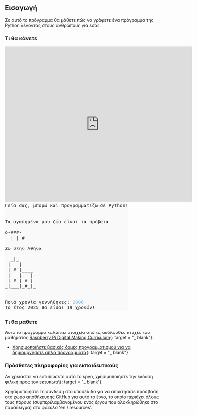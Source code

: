 ## Εισαγωγή

Σε αυτό το πρόγραμμα θα μάθετε πώς να γράφετε ένα πρόγραμμα της Python λέγοντας στους ανθρώπους για εσάς.

### Τι θα κάνετε

<div class="trinket">
  <iframe src="https://trinket.io/embed/python/a1f663ae0d?outputOnly=true&start=result" width="600" height="500" frameborder="0" marginwidth="0" marginheight="0" allowfullscreen>
  </iframe>
  <img src="images/me-final.png">
</div>

### Τι θα μάθετε

Αυτό το πρόγραμμα καλύπτει στοιχεία από τις ακόλουθες πτυχές του μαθήματος [Raspberry Pi Digital Making Curriculum](http://rpf.io/curriculum){: target = "_ blank"}:

+ [Χρησιμοποιήστε βασικές δομές προγραμματισμού για να δημιουργήσετε απλά προγράμματα](https://www.raspberrypi.org/curriculum/programming/creator){: target = "_ blank"}

### Πρόσθετες πληροφορίες για εκπαιδευτικούς

Αν χρειαστεί να εκτυπώσετε αυτό το έργο, χρησιμοποιήστε την έκδοση [φιλική προς τον εκτυπωτή](https://projects.raspberrypi.org/en/projects/about-me/print){: target = "_ blank"}.

Χρησιμοποιήστε τη σύνδεση στο υποσέλιδο για να αποκτήσετε πρόσβαση στο χώρο αποθήκευσης GitHub για αυτό το έργο, το οποίο περιέχει όλους τους πόρους (συμπεριλαμβανομένου ενός έργου που ολοκληρώθηκε στο παράδειγμα) στο φάκελο 'en / resources'.